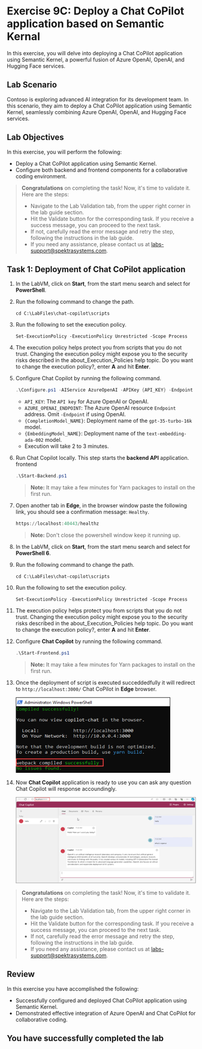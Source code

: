 # Exercise 9C: Deploy a Chat CoPilot application based on Semantic Kernal

In this exercise, you will delve into deploying a Chat CoPilot application using Semantic Kernel, a powerful fusion of Azure OpenAI, OpenAI, and Hugging Face services.

## Lab Scenario
Contoso is exploring advanced AI integration for its development team. In this scenario, they aim to deploy a Chat CoPilot application using Semantic Kernel, seamlessly combining Azure OpenAI, OpenAI, and Hugging Face services. 

## Lab Objectives

In this exercise, you will perform the following:
- Deploy a Chat CoPilot application using Semantic Kernel.
- Configure both backend and frontend components for a collaborative coding environment.

 > **Congratulations** on completing the task! Now, it's time to validate it. Here are the steps:
   > - Navigate to the Lab Validation tab, from the upper right corner in the lab guide section.
   > - Hit the Validate button for the corresponding task. If you receive a success message, you can proceed to the next task. 
   > - If not, carefully read the error message and retry the step, following the instructions in the lab guide.
   > - If you need any assistance, please contact us at labs-support@spektrasystems.com.

## Task 1: Deployment of Chat CoPilot application

1. In the LabVM, click on **Start**, from the start menu search and select for **PowerShell**. 

1. Run the following command to change the path.

   ```
   cd C:\LabFiles\chat-copilot\scripts
   ```

1. Run the following to set the execution policy.

   ```
   Set-ExecutionPolicy -ExecutionPolicy Unrestricted -Scope Process
   ``` 

1. The execution policy helps protect you from scripts that you do not trust. Changing the execution policy might expose you to the security risks described in the about_Execution_Policies help topic. Do you want to change the execution policy?, enter **A** and hit **Enter**.

1. Configure Chat Copilot by running the following command.

   ```powershell
   .\Configure.ps1 -AIService AzureOpenAI -APIKey {API_KEY} -Endpoint {AZURE_OPENAI_ENDPOINT} -CompletionModel {CompletionModel_NAME} -EmbeddingModel {EmbeddingModel_NAME}
   ```

   - `API_KEY`: The `API key` for Azure OpenAI or OpenAI.
   - `AZURE_OPENAI_ENDPOINT`: The Azure OpenAI resource `Endpoint` address. Omit `-Endpoint` if using OpenAI.
   - `{CompletionModel_NAME}`: Deployment name of the `gpt-35-turbo-16k` model.
   - `{EmbeddingModel_NAME}`:  Deployment name of the `text-embedding-ada-002` model.
   - Execution will take 2 to 3 minutes.

1. Run Chat Copilot locally. This step starts the **backend API** application. frontend

   ```powershell
   .\Start-Backend.ps1
   ```
   
   > **Note:** It may take a few minutes for Yarn packages to install on the first run.

1. Open another tab in **Edge**, in the browser window paste the following link, you should see a confirmation message: `Healthy`.

   ```powershell
   https://localhost:40443/healthz
   ```
  
   > **Note:** Don't close the powershell window keep it running up.

1. In the LabVM, click on **Start**, from the start menu search and select for **PowerShell 6**. 

1. Run the following command to change the path.

   ```
   cd C:\LabFiles\chat-copilot\scripts
   ```

1. Run the following to set the execution policy.

   ```
   Set-ExecutionPolicy -ExecutionPolicy Unrestricted -Scope Process
   ``` 

1. The execution policy helps protect you from scripts that you do not trust. Changing the execution policy might expose you to the security risks described in the about_Execution_Policies help topic. Do you want to change the execution policy?, enter **A** and hit **Enter**.

1. Configure **Chat Copilot** by running the following command.

   ```powershell
   .\Start-Frontend.ps1
   ```

   > **Note:** It may take a few minutes for Yarn packages to install on the first run.

1. Once the deployment of script is executed succeddedfully it will redirect to `http://localhost:3000/` Chat CoPilot in **Edge** browser.

      ![](media/resultPS.png)

1. Now **Chat Copilot** application is ready to use you can ask any question Chat Copilot will response accoundingly.

      ![](media/resultcopilot.png)

 > **Congratulations** on completing the task! Now, it's time to validate it. Here are the steps:
   > - Navigate to the Lab Validation tab, from the upper right corner in the lab guide section.
   > - Hit the Validate button for the corresponding task. If you receive a success message, you can proceed to the next task. 
   > - If not, carefully read the error message and retry the step, following the instructions in the lab guide.
   > - If you need any assistance, please contact us at labs-support@spektrasystems.com.

## Review
In this exercise you have accomplished the following:
- Successfully configured and deployed Chat CoPilot application using Semantic Kernel.
- Demonstrated effective integration of Azure OpenAI and Chat CoPilot for collaborative coding.

## You have successfully completed the lab


